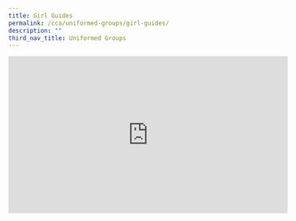 ```yaml
---
title: Girl Guides
permalink: /cca/uniformed-groups/girl-guides/
description: ""
third_nav_title: Uniformed Groups
---
```

<iframe width="560" height="315" src="https://www.youtube.com/embed/1GVC6tHQ47Q" title="YouTube video player" frameborder="0" allow="accelerometer; autoplay; clipboard-write; encrypted-media; gyroscope; picture-in-picture" allowfullscreen></iframe>